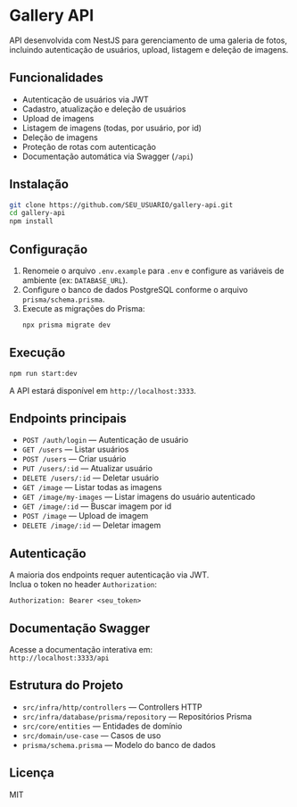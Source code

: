 # Gallery API

API desenvolvida com NestJS para gerenciamento de uma galeria de fotos, incluindo autenticação de usuários, upload, listagem e deleção de imagens.

## Funcionalidades

- Autenticação de usuários via JWT
- Cadastro, atualização e deleção de usuários
- Upload de imagens
- Listagem de imagens (todas, por usuário, por id)
- Deleção de imagens
- Proteção de rotas com autenticação
- Documentação automática via Swagger (`/api`)

## Instalação

```bash
git clone https://github.com/SEU_USUARIO/gallery-api.git
cd gallery-api
npm install
```

## Configuração

1. Renomeie o arquivo `.env.example` para `.env` e configure as variáveis de ambiente (ex: `DATABASE_URL`).
2. Configure o banco de dados PostgreSQL conforme o arquivo `prisma/schema.prisma`.
3. Execute as migrações do Prisma:
   ```bash
   npx prisma migrate dev
   ```

## Execução

```bash
npm run start:dev
```

A API estará disponível em `http://localhost:3333`.

## Endpoints principais

- `POST /auth/login` — Autenticação de usuário
- `GET /users` — Listar usuários
- `POST /users` — Criar usuário
- `PUT /users/:id` — Atualizar usuário
- `DELETE /users/:id` — Deletar usuário
- `GET /image` — Listar todas as imagens
- `GET /image/my-images` — Listar imagens do usuário autenticado
- `GET /image/:id` — Buscar imagem por id
- `POST /image` — Upload de imagem
- `DELETE /image/:id` — Deletar imagem

## Autenticação

A maioria dos endpoints requer autenticação via JWT.  
Inclua o token no header `Authorization`:

```
Authorization: Bearer <seu_token>
```

## Documentação Swagger

Acesse a documentação interativa em:  
`http://localhost:3333/api`

## Estrutura do Projeto

- `src/infra/http/controllers` — Controllers HTTP
- `src/infra/database/prisma/repository` — Repositórios Prisma
- `src/core/entities` — Entidades de domínio
- `src/domain/use-case` — Casos de uso
- `prisma/schema.prisma` — Modelo do banco de dados

## Licença

MIT
